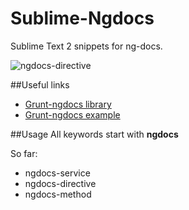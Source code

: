 Sublime-Ngdocs
==============
Sublime Text 2 snippets for ng-docs. 

![ngdocs-directive](https://raw.github.com/dac09/Sublime-Ngdocs/master/ngdocs-directive.gif)

##Useful links
- [Grunt-ngdocs library](https://github.com/m7r/grunt-ngdocs)
- [Grunt-ngdocs example](https://github.com/m7r/grunt-ngdocs-example) 


##Usage
All keywords start with **ngdocs**

So far:

- ngdocs-service
- ngdocs-directive
- ngdocs-method
